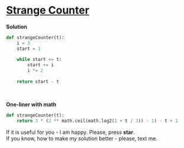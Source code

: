 # [Strange Counter](https://www.hackerrank.com/challenges/strange-code)

**Solution**
<br>
```python
def strangeCounter(t):
    i = 3
    start = 1
    
    while start <= t:
        start += i
        i *= 2
        
    return start - t
```
<br>

**One-liner with math**
<br>
```python
def strangeCounter(t):
    return 3 * (2 ** math.ceil(math.log2(1 + t / 3)) - 1) - t + 1
```

If it is useful for you - I am happy. Please, press **star**.
<br>
If you know, how to make my solution better - please, text me.
